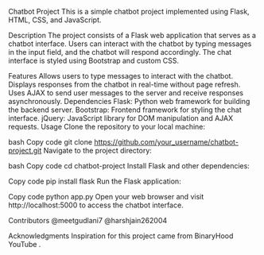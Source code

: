 Chatbot Project
This is a simple chatbot project implemented using Flask, HTML, CSS, and JavaScript.

Description
The project consists of a Flask web application that serves as a chatbot interface. Users can interact with the chatbot by typing messages in the input field, and the chatbot will respond accordingly. The chat interface is styled using Bootstrap and custom CSS.

Features
Allows users to type messages to interact with the chatbot.
Displays responses from the chatbot in real-time without page refresh.
Uses AJAX to send user messages to the server and receive responses asynchronously.
Dependencies
Flask: Python web framework for building the backend server.
Bootstrap: Frontend framework for styling the chat interface.
jQuery: JavaScript library for DOM manipulation and AJAX requests.
Usage
Clone the repository to your local machine:

bash
Copy code
git clone https://github.com/your_username/chatbot-project.git
Navigate to the project directory:

bash
Copy code
cd chatbot-project
Install Flask and other dependencies:

Copy code
pip install flask
Run the Flask application:

Copy code
python app.py
Open your web browser and visit http://localhost:5000 to access the chatbot interface.

Contributors
@meetgudlani7
@harshjain262004

Acknowledgments
Inspiration for this project came from BinaryHood YouTube .
